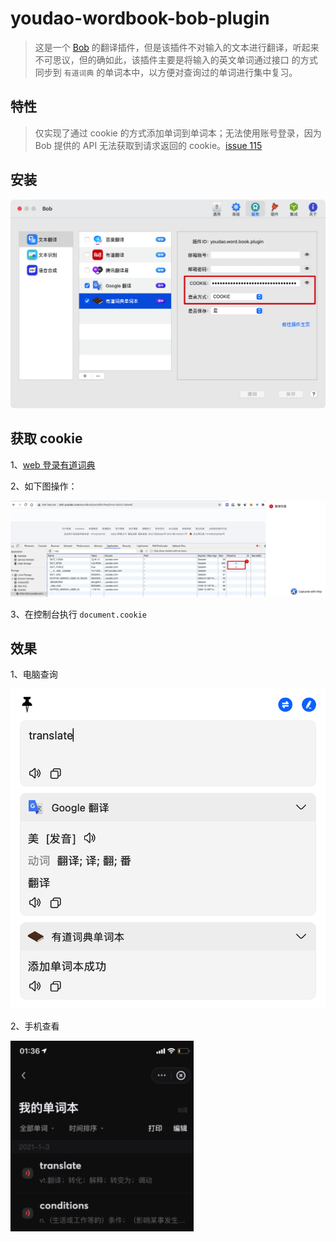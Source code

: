 # youdao-wordbook-bob-plugin

>这是一个 [Bob](https://github.com/ripperhe/Bob) 的翻译插件，但是该插件不对输入的文本进行翻译，听起来不可思议，但的确如此，该插件主要是将输入的英文单词通过接口
>的方式同步到 `有道词典` 的单词本中，以方便对查询过的单词进行集中复习。

## 特性
>仅实现了通过 cookie 的方式添加单词到单词本；无法使用账号登录，因为 Bob 提供的 API 无法获取到请求返回的 cookie。[issue 115](https://github.com/ripperhe/Bob/issues/115)

## 安装

![](imgs/013421.png)

## 获取 cookie
1、[web 登录有道词典](http://account.youdao.com/login)

2、如下图操作：

![](imgs/141451.png)

3、在控制台执行 `document.cookie`


## 效果
1、电脑查询

![](imgs/013250.png)

2、手机查看

![](imgs/013723.png)
